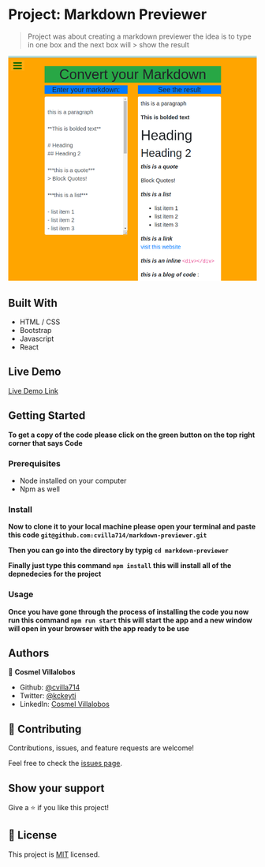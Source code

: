 # Project: Markdown Previewer

> Project was about creating a markdown previewer
> the idea is to type in one box and the next box will > show the result

![screenshot](./app_screenshot.png)

## Built With

- HTML / CSS
- Bootstrap
- Javascript
- React

## Live Demo

[Live Demo Link](https://rawcdn.githack.com/cvilla714/randomquotesmachine/b2e9424d4de9d165dccd2c9dd43c3f2c8f8453a2/dist/index.html)

## Getting Started

**To get a copy of the code please click on the green button on the top right corner that says Code**

### Prerequisites

- Node installed on your computer
- Npm as well

### Install

**Now to clone it to your local machine please open your terminal and paste this code `git@github.com:cvilla714/markdown-previewer.git`**

**Then you can go into the directory by typig `cd markdown-previewer `**

**Finally just type this command `npm install` this will install all of the depnedecies for the project**

### Usage

**Once you have gone through the process of installing the code you now run this command `npm run start` this will start the app and a new window will open in your browser with the app ready to be use**

## Authors

👤 **Cosmel Villalobos**

- Github: [@cvilla714](https://github.com/cvilla714)
- Twitter: [@kckeyti](https://twitter.com/kckeyti)
- LinkedIn: [Cosmel Villalobos](https://www.linkedin.com/in/cosvilla/)

## 🤝 Contributing

Contributions, issues, and feature requests are welcome!

Feel free to check the [issues page](https://github.com/cvilla714/randomquotesmachine/pulls).

## Show your support

Give a ⭐️ if you like this project!

## 📝 License

This project is [MIT](https://github.com/cvilla714/randomquotesmachine/blob/master/LICENSE) licensed.
